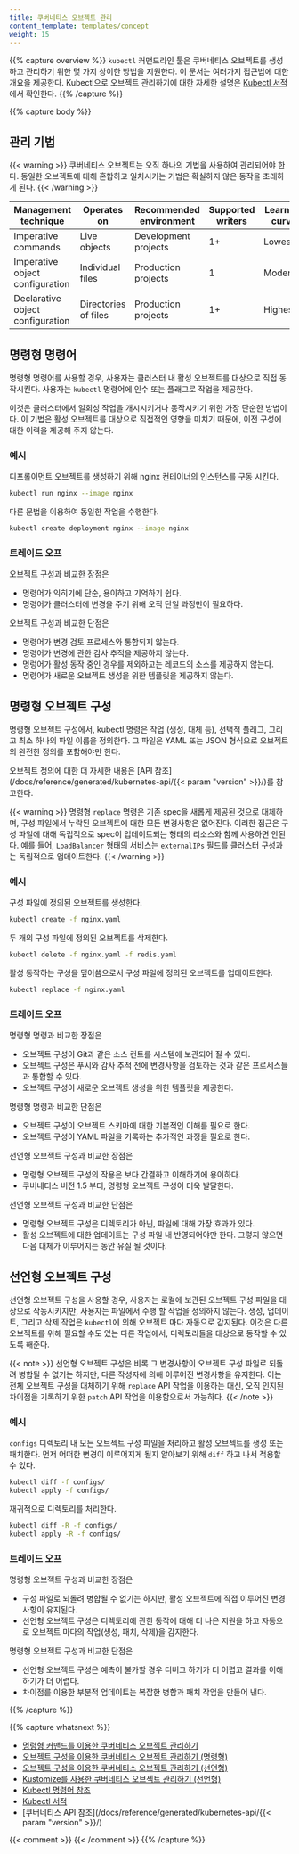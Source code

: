 ```yaml
---
title: 쿠버네티스 오브젝트 관리
content_template: templates/concept
weight: 15
---
```


{{% capture overview %}}
`kubectl` 커맨드라인 툴은 쿠버네티스 오브젝트를 생성하고 관리하기 위한
몇 가지 상이한 방법을 지원한다. 이 문서는 여러가지 접근법에 대한 개요을
제공한다. Kubectl으로 오브젝트 관리하기에 대한 자세한 설명은 
[Kubectl 서적](https://kubectl.docs.kubernetes.io)에서 확인한다.
{{% /capture %}}

{{% capture body %}}

## 관리 기법

{{< warning >}}
쿠버네티스 오브젝트는 오직 하나의 기법을 사용하여 관리되어야 한다. 동일한 오브젝트에
대해 혼합하고 일치시키는 기법은 확실하지 않은 동작을 초래하게 된다.
{{< /warning >}}

| Management technique             | Operates on          |Recommended environment | Supported writers  | Learning curve |
|----------------------------------|----------------------|------------------------|--------------------|----------------|
| Imperative commands              | Live objects         | Development projects   | 1+                 | Lowest         |
| Imperative object configuration  | Individual files     | Production projects    | 1                  | Moderate       |
| Declarative object configuration | Directories of files | Production projects    | 1+                 | Highest        |

## 명령형 명령어

명령형 명령어를 사용할 경우, 사용자는 클러스터 내 활성 오브젝트를 대상으로
직접 동작시킨다. 사용자는 `kubectl` 명령어에 인수 또는 플래그로 작업을
제공한다.

이것은 클러스터에서 일회성 작업을 개시시키거나 동작시키기 위한
가장 단순한 방법이다. 이 기법은 활성 오브젝트를 대상으로 직접적인
영향을 미치기 때문에, 이전 구성에 대한 이력을 제공해 주지 않는다.

### 예시

디프롤이먼트 오브젝트를 생성하기 위해 nginx 컨테이너의 인스턴스를 구동 시킨다.

```sh
kubectl run nginx --image nginx
```

다른 문법을 이용하여 동일한 작업을 수행한다.

```sh
kubectl create deployment nginx --image nginx
```

### 트레이드 오프

오브젝트 구성과 비교한 장점은

- 명령어가 익히기에 단순, 용이하고 기억하기 쉽다.
- 명령어가 클러스터에 변경을 주기 위해 오직 단일 과정만이 필요하다.

오브젝트 구성과 비교한 단점은

- 명령어가 변경 검토 프로세스와 통합되지 않는다.
- 명령어가 변경에 관한 감사 추적을 제공하지 않는다.
- 명렁어가 활성 동작 중인 경우를 제외하고는 레코드의 소스를 제공하지 않는다.
- 명령어가 새로운 오브젝트 생성을 위한 템플릿을 제공하지 않는다.

## 명령형 오브젝트 구성

명령형 오브젝트 구성에서, kubectl 명령은 작업 (생성, 대체 등),
선택적 플래그, 그리고 최소 하나의 파일 이름을 정의한다.
그 파일은 YAML 또는 JSON 형식으로 오브젝트의 완전한 정의를
포함해야만 한다.

오브젝트 정의에 대한 더 자세한 내용은 [API 참조](/docs/reference/generated/kubernetes-api/{{< param "version" >}}/)를
참고한다.

{{< warning >}}
명령형 `replace` 명령은 기존 spec을 새롭게 제공된 것으로 대체하며,
구성 파일에서 누락된 오브젝트에 대한 모든 변경사항은 없어진다.
이러한 접근은 구성 파일에 대해 독립적으로 spec이 업데이트되는
형태의 리소스와 함께 사용하면 안된다.
예를 들어, `LoadBalancer` 형태의 서비스는 `externalIPs` 필드를
클러스터 구성과는 독립적으로 업데이트한다.
{{< /warning >}}

### 예시

구성 파일에 정의된 오브젝트를 생성한다.

```sh
kubectl create -f nginx.yaml
```

두 개의 구성 파일에 정의된 오브젝트를 삭제한다.

```sh
kubectl delete -f nginx.yaml -f redis.yaml
```

활성 동작하는 구성을 덮어씀으로서 구성 파일에 정의된 오브젝트를
업데이트한다.

```sh
kubectl replace -f nginx.yaml
```

### 트레이드 오프

명령형 명령과 비교한 장점은

- 오브젝트 구성이 Git과 같은 소스 컨트롤 시스템에 보관되어 질 수 있다.
- 오브젝트 구성은 푸시와 감사 추적 전에 변경사항을 검토하는 것과 같은 프로세스들과 통합할 수 있다.
- 오브젝트 구성이 새로운 오브젝트 생성을 위한 템플릿을 제공한다.

명령형 명령과 비교한 단점은

- 오브젝트 구성이 오브젝트 스키마에 대한 기본적인 이해를 필요로 한다.
- 오브젝트 구성이 YAML 파일을 기록하는 추가적인 과정을 필요로 한다.

선언형 오브젝트 구성과 비교한 장점은

- 명령형 오브젝트 구성의 작용은 보다 간결하고 이해하기에 용이하다.
- 쿠버네티스 버전 1.5 부터, 명령형 오브젝트 구성이 더욱 발달한다.

선언형 오브젝트 구성과 비교한 단점은

- 명령형 오브젝트 구성은 디렉토리가 아닌, 파일에 대해 가장 효과가 있다.
- 활성 오브젝트에 대한 업데이트는 구성 파일 내 반영되어야만 한다. 그렇지 않으면 다음 대체가 이루어지는 동안 유실 될 것이다.

## 선언형 오브젝트 구성

선언형 오브젝트 구성을 사용할 경우, 사용자는 로컬에 보관된 오브젝트
구성 파일을 대상으로 작동시키지만, 사용자는 파일에서 수행 할
작업을 정의하지 않는다. 생성, 업데이트, 그리고 삭제 작업은
`kubectl`에 의해 오브젝트 마다 자동으로 감지된다. 이것은 다른 오브젝트를 위해 필요할 수도 있는
다른 작업에서, 디렉토리들을 대상으로 동작할 수 있도록 해준다.

{{< note >}}
선언형 오브젝트 구성은 비록 그 변경사항이 오브젝트 구성 파일로
되돌려 병합될 수 없기는 하지만, 다른 작성자에 의해 이루어진 변경사항을 유지한다.
이는 전체 오브젝트 구성을 대체하기 위해 `replace` API 작업을 이용하는 대신,
오직 인지된 차이점을 기록하기 위한 `patch`
API 작업을 이용함으로서 가능하다.
{{< /note >}}

### 예시

`configs` 디렉토리 내 모든 오브젝트 구성 파일을 처리하고 활성 오브젝트를
생성 또는 패치한다. 먼저 어떠한 변경이 이루어지게 될지 알아보기 위해 `diff`
하고 나서 적용할 수 있다.

```sh
kubectl diff -f configs/
kubectl apply -f configs/
```

재귀적으로 디렉토리를 처리한다.

```sh
kubectl diff -R -f configs/
kubectl apply -R -f configs/
```

### 트레이드 오프

명령형 오브젝트 구성과 비교한 장점은

- 구성 파일로 되돌려 병합될 수 없기는 하지만, 활성 오브젝트에 직접 이루어진 변경사항이 유지된다.
- 선언형 오브젝트 구성은 디렉토리에 관한 동작에 대해 더 나은 지원을 하고 자동으로 오브젝트 마다의 작업(생성, 패치, 삭제)을 감지한다.

명령형 오브젝트 구성과 비교한 단점은

- 선언형 오브젝트 구성은 예측이 불가할 경우 디버그 하기가 더 어렵고 결과를 이해하기가 더 어렵다.
- 차이점를 이용한 부분적 업데이트는 복잡한 병합과 패치 작업을 만들어 낸다.

{{% /capture %}}

{{% capture whatsnext %}}
- [명령형 커맨드를 이용한 쿠버네티스 오브젝트 관리하기](/ko/docs/tasks/manage-kubernetes-objects/imperative-command/)
- [오브젝트 구성을 이용한 쿠버네티스 오브젝트 관리하기 (명령형)](/ko/docs/tasks/manage-kubernetes-objects/imperative-config/)
- [오브젝트 구성을 이용한 쿠버네티스 오브젝트 관리하기 (선언형)](/ko/docs/tasks/manage-kubernetes-objects/declarative-config/)
- [Kustomize를 사용한 쿠버네티스 오브젝트 관리하기 (선언형)](/docs/tasks/manage-kubernetes-objects/kustomization/)
- [Kubectl 명령어 참조](/docs/reference/generated/kubectl/kubectl-commands/)
- [Kubectl 서적](https://kubectl.docs.kubernetes.io)
- [쿠버네티스 API 참조](/docs/reference/generated/kubernetes-api/{{< param "version" >}}/)

{{< comment >}}
{{< /comment >}}
{{% /capture %}}
